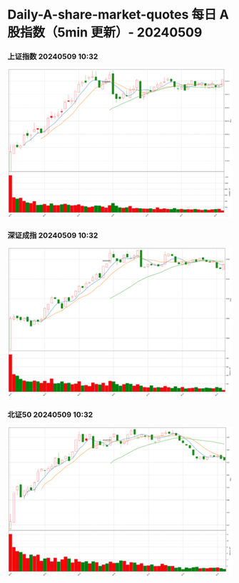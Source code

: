 
# Daily-A-share-market-quotes 每日 A 股指数（5min 更新）- 20240509

### 上证指数 20240509 10:32
![](./fig/2024/5/20240509-sh000001.png)

### 深证成指 20240509 10:32
![](./fig/2024/5/20240509-sz399001.png)

### 北证50 20240509 10:32
![](./fig/2024/5/20240509-bj899050.png)
